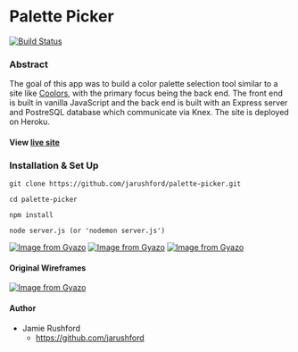 # Palette Picker

[![Build Status](https://travis-ci.org/jarushford/palette-picker.svg?branch=master)](https://travis-ci.org/jarushford/palette-picker)

### Abstract 

The goal of this app was to build a color palette selection tool similar to a site like [Coolors](https://coolors.co/), with the primary focus being the back end. The front end is built in vanilla JavaScript and the back end is built with an Express server and PostreSQL database which communicate via Knex. The site is deployed on Heroku.

#### View [live site](https://jr-palette-picker.herokuapp.com/)

### Installation & Set Up

```
git clone https://github.com/jarushford/palette-picker.git

cd palette-picker

npm install

node server.js (or 'nodemon server.js')

```
[![Image from Gyazo](https://i.gyazo.com/f4a32586092709e56df2a5876f86d14c.gif)](https://gyazo.com/f4a32586092709e56df2a5876f86d14c)
[![Image from Gyazo](https://i.gyazo.com/3849f67beb6f585ae1a3f38578d352f2.gif)](https://gyazo.com/3849f67beb6f585ae1a3f38578d352f2)
[![Image from Gyazo](https://i.gyazo.com/e3ae2e58e6122068811b1ce4fb6f58fc.gif)](https://gyazo.com/e3ae2e58e6122068811b1ce4fb6f58fc)

#### Original Wireframes

[![Image from Gyazo](https://i.gyazo.com/f54131a3bedb5271a15723e6d50a92cd.png)](https://gyazo.com/f54131a3bedb5271a15723e6d50a92cd)

#### Author

- Jamie Rushford
  - https://github.com/jarushford
